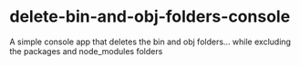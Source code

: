 # delete-bin-and-obj-folders-console
A simple console app that deletes the bin and obj folders... while excluding the packages and node_modules folders
